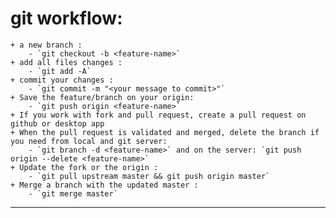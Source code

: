 # git workflow:
    + a new branch :
        - `git checkout -b <feature-name>`
    + add all files changes :
        - `git add -A`
    + commit your changes :
        - `git commit -m "<your message to commit>"`
    + Save the feature/branch on your origin:
        - `git push origin <feature-name>`
    + If you work with fork and pull request, create a pull request on github or desktop app
    + When the pull request is validated and merged, delete the branch if you need from local and git server:
        - `git branch -d <feature-name>` and on the server: `git push origin --delete <feature-name>`
    + Update the fork or the origin :
        - `git pull upstream master && git push origin master`
    + Merge a branch with the updated master :
        - `git merge master`
------------------------------------------------------------------------------
